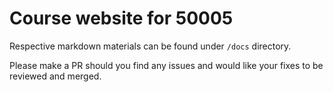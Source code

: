 # Course website for 50005

Respective markdown materials can be found under `/docs` directory.

Please make a PR should you find any issues and would like your fixes to be reviewed and merged. 
